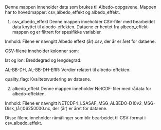 Denne mappen inneholder data som brukes til Albedo-oppgavene. Mappen har to hovedmapper: csv_albedo_effekt og albedo_effekt.

1. csv_albedo_effekt
Denne mappen inneholder CSV-filer med bearbeidet data knyttet til albedo-effekten. Dataene er hentet fra albedo_effekt-mappen og er filtrert for spesifikke variabler.

Innhold:
Filene er navngitt Albedo effekt (år).csv, der år er året for dataene.

CSV-filene inneholder kolonner som:

lat og lon: Breddegrad og lengdegrad.

AL-BB-DH, AL-BB-DH-ERR: Verdier relatert til albedo-effekten.

quality_flag: Kvalitetsvurdering av dataene.

2. albedo_effekt
Denne mappen inneholder NetCDF-filer med rådata for albedo-effekten.

Innhold:
Filene er navngitt NETCDF4_LSASAF_MSG_ALBEDO-D10v2_MSG-Disk_(år)06250000.nc, der (år) er året for dataene.

Disse filene inneholder råmålinger som blir bearbeidet til CSV-format i csv_albedo_effekt.